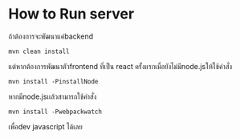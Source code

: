 # How to Run server

ถ้าต้องการจะพัฒนาแค่backend
```
mvn clean install 
```

แต่หากต้องการพัฒนาตัวfrontend ที่เป็น react
ครั้งแรกเมื่อยังไม่มีnode.jsให้ใช้คำสั่ง
```
mvn install -PinstallNode
```
หากมีnode.jsเเล้วสามารถใช้คำสั่ง
```
mvn install -Pwebpackwatch
```
เพื่อdev javascript ได้เลย